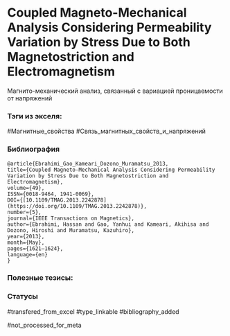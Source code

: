 # Coupled Magneto-Mechanical Analysis Considering Permeability Variation by Stress Due to Both Magnetostriction and Electromagnetism

Магнито-механический анализ, связанный с вариацией проницаемости от напряжений

### Тэги из экселя:
#Магнитные_свойства 
#Связь_магнитных_свойств_и_напряжений 

### Библиография
```
@article{Ebrahimi_Gao_Kameari_Dozono_Muramatsu_2013,
title={Coupled Magneto-Mechanical Analysis Considering Permeability Variation by Stress Due to Both Magnetostriction and Electromagnetism},
volume={49},
ISSN={0018-9464, 1941-0069},
DOI={[10.1109/TMAG.2013.2242878](https://doi.org/10.1109/TMAG.2013.2242878)},
number={5},
journal={IEEE Transactions on Magnetics},
author={Ebrahimi, Hassan and Gao, Yanhui and Kameari, Akihisa and Dozono, Hiroshi and Muramatsu, Kazuhiro},
year={2013},
month={May},
pages={1621–1624},
language={en}
}
```

### Полезные тезисы:

### Статусы
#transfered_from_excel 
#type_linkable 
#bibliography_added

#not_processed_for_meta
